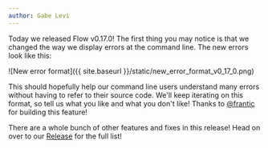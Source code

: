 ```yaml
---
author: Gabe Levi
---
```


Today we released Flow v0.17.0! The first thing you may notice is that we changed the way we display errors at the command line. The new errors look like this:

![New error format]({{ site.baseurl }}/static/new_error_format_v0_17_0.png)

This should hopefully help our command line users understand many errors without having to refer to their source code. We'll keep iterating on this format, so tell us what you like and what you don't like! Thanks to [@frantic](https://github.com/frantic) for building this feature!

There are a whole bunch of other features and fixes in this release! Head on over to our [Release](https://github.com/facebook/flow/releases/tag/v0.17.0) for the full list!
